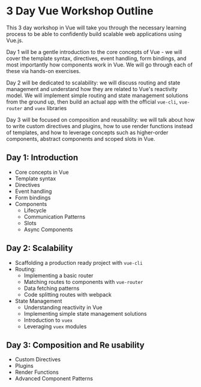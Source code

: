 # 3 Day Vue Workshop Outline

This 3 day workshop in Vue will take you through the necessary learning process to be able to confidently build scalable web applications using Vue.js.

Day 1 will be a gentle introduction to the core concepts of Vue - we will cover the template syntax, directives, event handling, form bindings, and most importantly how components work in Vue. We will go through each of these via hands-on exercises.

Day 2 will be dedicated to scalability: we will discuss routing and state management and understand how they are related to Vue's reactivity model. We will implement simple routing and state management solutions from the ground up, then build an actual app with the official `vue-cli`, `vue-router` and `vuex` libraries

Day 3 will be focused on composition and reusability: we will talk about how to write custom directives and plugins, how to use render functions instead of templates, and how to leverage concepts such as higher-order components, abstract components and scoped slots in Vue.

## Day 1: Introduction

- Core concepts in Vue
- Template syntax
- Directives
- Event handling
- Form bindings
- Components
  - Lifecycle
  - Communication Patterns
  - Slots
  - Async Components

## Day 2: Scalability

- Scaffolding a production ready project with `vue-cli`
- Routing:
  - Implementing a basic router
  - Matching routes to components with `vue-router`
  - Data fetching patterns
  - Code splitting routes with webpack
- State Management
  - Understanding reactivity in Vue
  - Implementing simple state management solutions
  - Introduction to `vuex`
  - Leveraging `vuex` modules

## Day 3: Composition and Re usability

- Custom Directives
- Plugins
- Render Functions
- Advanced Component Patterns
